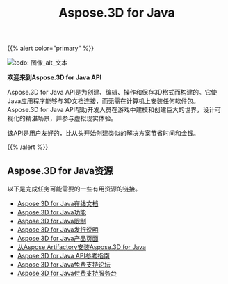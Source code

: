 ﻿---
title: Aspose.3D for Java
description: Aspose.3D for Java API是为创建、编辑、操作和保存3D格式而构建的。它使Java应用程序能够与3D文档连接，而无需在计算机上安装任何软件包。
type: docs
weight: 20
url: /zh/java/
is_root: true
---
{{% alert color="primary" %}} 

![todo: 图像_alt_文本](home_1)

**欢迎来到Aspose.3D for Java API**

Aspose.3D for Java API是为创建、编辑、操作和保存3D格式而构建的。它使Java应用程序能够与3D文档连接，而无需在计算机上安装任何软件包。Aspose.3D for Java API帮助开发人员在游戏中建模和创建巨大的世界，设计可视化的精湛场景，并参与虚拟现实体验。

该API是用户友好的，比从头开始创建类似的解决方案节省时间和金钱。

{{% /alert %}} 


## **Aspose.3D for Java资源**
以下是完成任务可能需要的一些有用资源的链接。

- [Aspose.3D for Java在线文档](/3d/zh/java/)
- [Aspose.3D for Java功能](/3d/zh/java/product-overview/#productoverview-richfeatures)
- [Aspose.3D for Java限制](/3d/zh/java/installation/#installation-systemrequirements)
- [Aspose.3D for Java发行说明](/3d/zh/java/release-notes/)
- [Aspose.3D for Java产品页面](https://products.aspose.com/3d/java)
- [从Aspose Artifactory安装Aspose.3D for Java](/3d/zh/java/installation/)
- [Aspose.3D for Java API参考指南](https://reference.aspose.com/3d/java)
- [Aspose.3D for Java免费支持论坛](https://forum.aspose.com/c/3d)
- [Aspose.3D for Java付费支持服务台](https://helpdesk.aspose.com/)




